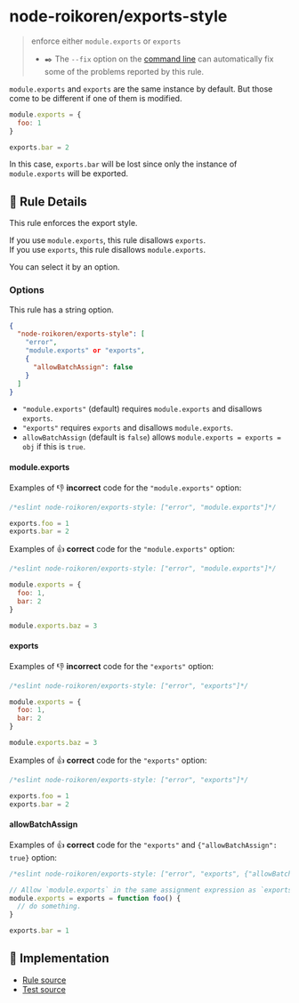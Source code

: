 # node-roikoren/exports-style
> enforce either `module.exports` or `exports`
> - ✒️ The `--fix` option on the [command line](https://eslint.org/docs/user-guide/command-line-interface#fixing-problems) can automatically fix some of the problems reported by this rule.

`module.exports` and `exports` are the same instance by default.
But those come to be different if one of them is modified.

```js
module.exports = {
  foo: 1
}

exports.bar = 2
```

In this case, `exports.bar` will be lost since only the instance of `module.exports` will be exported.

## 📖 Rule Details

This rule enforces the export style.

If you use `module.exports`, this rule disallows `exports`.<br>
If you use `exports`, this rule disallows `module.exports`.

You can select it by an option.

### Options

This rule has a string option.

```json
{
  "node-roikoren/exports-style": [
    "error",
    "module.exports" or "exports",
    {
      "allowBatchAssign": false
    }
  ]
}
```

- `"module.exports"` (default) requires `module.exports` and disallows `exports`.
- `"exports"` requires `exports` and disallows `module.exports`.
- `allowBatchAssign` (default is `false`) allows `module.exports = exports = obj` if this is `true`.

#### module.exports

Examples of :-1: **incorrect** code for the `"module.exports"` option:

```js
/*eslint node-roikoren/exports-style: ["error", "module.exports"]*/

exports.foo = 1
exports.bar = 2
```

Examples of :+1: **correct** code for the `"module.exports"` option:

```js
/*eslint node-roikoren/exports-style: ["error", "module.exports"]*/

module.exports = {
  foo: 1,
  bar: 2
}

module.exports.baz = 3
```

#### exports

Examples of :-1: **incorrect** code for the `"exports"` option:

```js
/*eslint node-roikoren/exports-style: ["error", "exports"]*/

module.exports = {
  foo: 1,
  bar: 2
}

module.exports.baz = 3
```

Examples of :+1: **correct** code for the `"exports"` option:

```js
/*eslint node-roikoren/exports-style: ["error", "exports"]*/

exports.foo = 1
exports.bar = 2
```

#### allowBatchAssign

Examples of :+1: **correct** code for the `"exports"` and `{"allowBatchAssign": true}` option:

```js
/*eslint node-roikoren/exports-style: ["error", "exports", {"allowBatchAssign": true}]*/

// Allow `module.exports` in the same assignment expression as `exports`.
module.exports = exports = function foo() {
  // do something.
}

exports.bar = 1
```

## 🔎 Implementation

- [Rule source](https://github.com/roikoren755/eslint-plugin-node/blob/v1.0.0/src/rules/exports-style.ts)
- [Test source](https://github.com/roikoren755/eslint-plugin-node/blob/v1.0.0/tests/src/rules/exports-style.ts)
